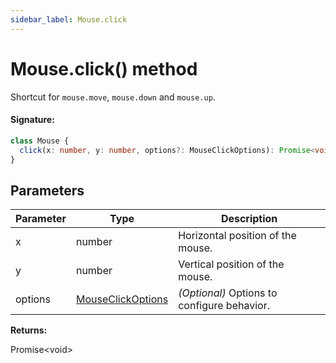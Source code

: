```yaml
---
sidebar_label: Mouse.click
---
```


# Mouse.click() method

Shortcut for `mouse.move`, `mouse.down` and `mouse.up`.

#### Signature:

```typescript
class Mouse {
  click(x: number, y: number, options?: MouseClickOptions): Promise<void>;
}
```

## Parameters

| Parameter | Type                                                  | Description                                 |
| --------- | ----------------------------------------------------- | ------------------------------------------- |
| x         | number                                                | Horizontal position of the mouse.           |
| y         | number                                                | Vertical position of the mouse.             |
| options   | [MouseClickOptions](./puppeteer.mouseclickoptions.md) | _(Optional)_ Options to configure behavior. |

**Returns:**

Promise&lt;void&gt;

